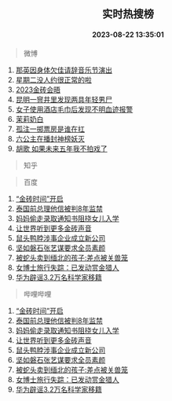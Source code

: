 <div align="center"><h2>实时热搜榜</h2><h4>2023-08-22 13:35:01</h4></div>

> 微博  

1. [那英因身体欠佳请辞音乐节演出](https://s.weibo.com/weibo?q=%23%E9%82%A3%E8%8B%B1%E5%9B%A0%E8%BA%AB%E4%BD%93%E6%AC%A0%E4%BD%B3%E8%AF%B7%E8%BE%9E%E9%9F%B3%E4%B9%90%E8%8A%82%E6%BC%94%E5%87%BA%23&t=31&band_rank=1&Refer=top)<br />
2. [星期二没人约很正常的啦](https://s.weibo.com/weibo?q=%23%E6%98%9F%E6%9C%9F%E4%BA%8C%E6%B2%A1%E4%BA%BA%E7%BA%A6%E5%BE%88%E6%AD%A3%E5%B8%B8%E7%9A%84%E5%95%A6%23&t=31&band_rank=2&Refer=top)<br />
3. [2023金砖会晤](https://s.weibo.com/weibo?q=%232023%E9%87%91%E7%A0%96%E4%BC%9A%E6%99%A4%23&t=31&band_rank=3&Refer=top)<br />
4. [昆明一窨井里发现两具年轻男尸](https://s.weibo.com/weibo?q=%23%E6%98%86%E6%98%8E%E4%B8%80%E7%AA%A8%E4%BA%95%E9%87%8C%E5%8F%91%E7%8E%B0%E4%B8%A4%E5%85%B7%E5%B9%B4%E8%BD%BB%E7%94%B7%E5%B0%B8%23&t=31&band_rank=4&Refer=top)<br />
5. [女子使用酒店毛巾后发现不明血迹报警](https://s.weibo.com/weibo?q=%23%E5%A5%B3%E5%AD%90%E4%BD%BF%E7%94%A8%E9%85%92%E5%BA%97%E6%AF%9B%E5%B7%BE%E5%90%8E%E5%8F%91%E7%8E%B0%E4%B8%8D%E6%98%8E%E8%A1%80%E8%BF%B9%E6%8A%A5%E8%AD%A6%23&t=31&band_rank=5&Refer=top)<br />
6. [茉莉奶白](https://s.weibo.com/weibo?q=%E8%8C%89%E8%8E%89%E5%A5%B6%E7%99%BD&t=31&band_rank=6&Refer=top)<br />
7. [孤注一掷票房是谁在扛](https://s.weibo.com/weibo?q=%23%E5%AD%A4%E6%B3%A8%E4%B8%80%E6%8E%B7%E7%A5%A8%E6%88%BF%E6%98%AF%E8%B0%81%E5%9C%A8%E6%89%9B%23&t=31&band_rank=7&Refer=top)<br />
8. [六公主在播封神榜妖灭](https://s.weibo.com/weibo?q=%23%E5%85%AD%E5%85%AC%E4%B8%BB%E5%9C%A8%E6%92%AD%E5%B0%81%E7%A5%9E%E6%A6%9C%E5%A6%96%E7%81%AD%23&t=31&band_rank=8&Refer=top)<br />
9. [胡歌 如果未来五年我不拍戏了](https://s.weibo.com/weibo?q=%E8%83%A1%E6%AD%8C%20%E5%A6%82%E6%9E%9C%E6%9C%AA%E6%9D%A5%E4%BA%94%E5%B9%B4%E6%88%91%E4%B8%8D%E6%8B%8D%E6%88%8F%E4%BA%86&t=31&band_rank=9&Refer=top)<br />

> 知乎  


> 百度  

1. [“金砖时间”开启](https://www.baidu.com/s?wd=%E2%80%9C%E9%87%91%E7%A0%96%E6%97%B6%E9%97%B4%E2%80%9D%E5%BC%80%E5%90%AF&sa=fyb_news&rsv_dl=fyb_news)<br />
2. [泰国前总理他信被判8年监禁](https://www.baidu.com/s?wd=%E6%B3%B0%E5%9B%BD%E5%89%8D%E6%80%BB%E7%90%86%E4%BB%96%E4%BF%A1%E8%A2%AB%E5%88%A48%E5%B9%B4%E7%9B%91%E7%A6%81&sa=fyb_news&rsv_dl=fyb_news)<br />
3. [妈妈偷走录取通知书阻挠女儿入学](https://www.baidu.com/s?wd=%E5%A6%88%E5%A6%88%E5%81%B7%E8%B5%B0%E5%BD%95%E5%8F%96%E9%80%9A%E7%9F%A5%E4%B9%A6%E9%98%BB%E6%8C%A0%E5%A5%B3%E5%84%BF%E5%85%A5%E5%AD%A6&sa=fyb_news&rsv_dl=fyb_news)<br />
4. [让世界听到更多金砖声音](https://www.baidu.com/s?wd=%E8%AE%A9%E4%B8%96%E7%95%8C%E5%90%AC%E5%88%B0%E6%9B%B4%E5%A4%9A%E9%87%91%E7%A0%96%E5%A3%B0%E9%9F%B3&sa=fyb_news&rsv_dl=fyb_news)<br />
5. [鼠头鸭脖涉事企业成立新公司](https://www.baidu.com/s?wd=%E9%BC%A0%E5%A4%B4%E9%B8%AD%E8%84%96%E6%B6%89%E4%BA%8B%E4%BC%81%E4%B8%9A%E6%88%90%E7%AB%8B%E6%96%B0%E5%85%AC%E5%8F%B8&sa=fyb_news&rsv_dl=fyb_news)<br />
6. [坚如磐石张艺谋要求全员素颜](https://www.baidu.com/s?wd=%E5%9D%9A%E5%A6%82%E7%A3%90%E7%9F%B3%E5%BC%A0%E8%89%BA%E8%B0%8B%E8%A6%81%E6%B1%82%E5%85%A8%E5%91%98%E7%B4%A0%E9%A2%9C&sa=fyb_news&rsv_dl=fyb_news)<br />
7. [被蛇头卖到缅北的孩子:差点被关兽笼](https://www.baidu.com/s?wd=%E8%A2%AB%E8%9B%87%E5%A4%B4%E5%8D%96%E5%88%B0%E7%BC%85%E5%8C%97%E7%9A%84%E5%AD%A9%E5%AD%90%3A%E5%B7%AE%E7%82%B9%E8%A2%AB%E5%85%B3%E5%85%BD%E7%AC%BC&sa=fyb_news&rsv_dl=fyb_news)<br />
8. [女博士旅行失踪：已发动赏金猎人](https://www.baidu.com/s?wd=%E5%A5%B3%E5%8D%9A%E5%A3%AB%E6%97%85%E8%A1%8C%E5%A4%B1%E8%B8%AA%EF%BC%9A%E5%B7%B2%E5%8F%91%E5%8A%A8%E8%B5%8F%E9%87%91%E7%8C%8E%E4%BA%BA&sa=fyb_news&rsv_dl=fyb_news)<br />
9. [华为辟谣3.2万名科学家移籍](https://www.baidu.com/s?wd=%E5%8D%8E%E4%B8%BA%E8%BE%9F%E8%B0%A33.2%E4%B8%87%E5%90%8D%E7%A7%91%E5%AD%A6%E5%AE%B6%E7%A7%BB%E7%B1%8D&sa=fyb_news&rsv_dl=fyb_news)<br />

> 哔哩哔哩  

1. [“金砖时间”开启](https://www.baidu.com/s?wd=%E2%80%9C%E9%87%91%E7%A0%96%E6%97%B6%E9%97%B4%E2%80%9D%E5%BC%80%E5%90%AF&sa=fyb_news&rsv_dl=fyb_news)<br />
2. [泰国前总理他信被判8年监禁](https://www.baidu.com/s?wd=%E6%B3%B0%E5%9B%BD%E5%89%8D%E6%80%BB%E7%90%86%E4%BB%96%E4%BF%A1%E8%A2%AB%E5%88%A48%E5%B9%B4%E7%9B%91%E7%A6%81&sa=fyb_news&rsv_dl=fyb_news)<br />
3. [妈妈偷走录取通知书阻挠女儿入学](https://www.baidu.com/s?wd=%E5%A6%88%E5%A6%88%E5%81%B7%E8%B5%B0%E5%BD%95%E5%8F%96%E9%80%9A%E7%9F%A5%E4%B9%A6%E9%98%BB%E6%8C%A0%E5%A5%B3%E5%84%BF%E5%85%A5%E5%AD%A6&sa=fyb_news&rsv_dl=fyb_news)<br />
4. [让世界听到更多金砖声音](https://www.baidu.com/s?wd=%E8%AE%A9%E4%B8%96%E7%95%8C%E5%90%AC%E5%88%B0%E6%9B%B4%E5%A4%9A%E9%87%91%E7%A0%96%E5%A3%B0%E9%9F%B3&sa=fyb_news&rsv_dl=fyb_news)<br />
5. [鼠头鸭脖涉事企业成立新公司](https://www.baidu.com/s?wd=%E9%BC%A0%E5%A4%B4%E9%B8%AD%E8%84%96%E6%B6%89%E4%BA%8B%E4%BC%81%E4%B8%9A%E6%88%90%E7%AB%8B%E6%96%B0%E5%85%AC%E5%8F%B8&sa=fyb_news&rsv_dl=fyb_news)<br />
6. [坚如磐石张艺谋要求全员素颜](https://www.baidu.com/s?wd=%E5%9D%9A%E5%A6%82%E7%A3%90%E7%9F%B3%E5%BC%A0%E8%89%BA%E8%B0%8B%E8%A6%81%E6%B1%82%E5%85%A8%E5%91%98%E7%B4%A0%E9%A2%9C&sa=fyb_news&rsv_dl=fyb_news)<br />
7. [被蛇头卖到缅北的孩子:差点被关兽笼](https://www.baidu.com/s?wd=%E8%A2%AB%E8%9B%87%E5%A4%B4%E5%8D%96%E5%88%B0%E7%BC%85%E5%8C%97%E7%9A%84%E5%AD%A9%E5%AD%90%3A%E5%B7%AE%E7%82%B9%E8%A2%AB%E5%85%B3%E5%85%BD%E7%AC%BC&sa=fyb_news&rsv_dl=fyb_news)<br />
8. [女博士旅行失踪：已发动赏金猎人](https://www.baidu.com/s?wd=%E5%A5%B3%E5%8D%9A%E5%A3%AB%E6%97%85%E8%A1%8C%E5%A4%B1%E8%B8%AA%EF%BC%9A%E5%B7%B2%E5%8F%91%E5%8A%A8%E8%B5%8F%E9%87%91%E7%8C%8E%E4%BA%BA&sa=fyb_news&rsv_dl=fyb_news)<br />
9. [华为辟谣3.2万名科学家移籍](https://www.baidu.com/s?wd=%E5%8D%8E%E4%B8%BA%E8%BE%9F%E8%B0%A33.2%E4%B8%87%E5%90%8D%E7%A7%91%E5%AD%A6%E5%AE%B6%E7%A7%BB%E7%B1%8D&sa=fyb_news&rsv_dl=fyb_news)<br />
